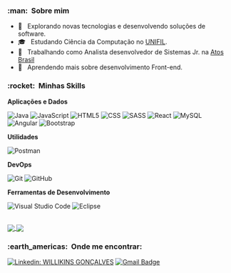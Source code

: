 

<h3> :man: &nbsp;Sobre mim </h3>

- 🤔 &nbsp; Explorando novas tecnologias e desenvolvendo soluções de software.
- 🎓 &nbsp; Estudando Ciência da Computação no <a href="https://unifil.br/">UNIFIL</a>.
- 💼 &nbsp; Trabalhando como Analista desenvolvedor de Sistemas Jr. na <a href="https://atos.net/pt-br/brasil-atos">Atos Brasil</a>
- 🌱 &nbsp; Aprendendo mais sobre desenvolvimento Front-end.

<h3> :rocket: &nbsp;Minhas Skills </h3>

**Aplicações e Dados**

  ![Java](https://img.shields.io/badge/-Java-333333?style=flat&logo=Java&logoColor=007396)
  ![JavaScript](https://img.shields.io/badge/-JavaScript-333333?style=flat&logo=javascript)
  ![HTML5](https://img.shields.io/badge/-HTML5-333333?style=flat&logo=HTML5)
  ![CSS](https://img.shields.io/badge/-CSS-333333?style=flat&logo=CSS3&logoColor=1572B6)
  ![SASS](https://img.shields.io/badge/-SASS-333333?style=flat&logo=sass)
  ![React](https://img.shields.io/badge/-React-333333?style=flat&logo=react)
  ![MySQL](https://img.shields.io/badge/-MySQL-333333?style=flat&logo=mysql)
  ![Angular](https://img.shields.io/badge/-Angular-333333?style=flat&logo=angular)
  ![Bootstrap](https://img.shields.io/badge/-Bootstrap-333333?style=flat&logo=bootstrap)

**Utilidades**

  ![Postman](https://img.shields.io/badge/-Postman-333333?style=flat&logo=postman)

**DevOps**

  ![Git](https://img.shields.io/badge/-Git-333333?style=flat&logo=git)
  ![GitHub](https://img.shields.io/badge/-GitHub-333333?style=flat&logo=github)

**Ferramentas de Desenvolvimento**

  ![Visual Studio Code](https://img.shields.io/badge/-Visual%20Studio%20Code-333333?style=flat&logo=visual-studio-code&logoColor=007ACC)
  ![Eclipse](https://img.shields.io/badge/-Eclipse-333333?style=flat&logo=eclipse-ide&logoColor=2C2255)


<br/>

<a href="https://github.com/WillikinsM">
  <img align="center" src="https://github-readme-stats.vercel.app/api?username=WillikinsM&theme=dracula&show_icons=true" />
</a>

<a href="https://github.com/WillikinsM">
  <img align="center" src="https://github-readme-stats.vercel.app/api/top-langs/?username=WillikinsM&theme=dracula&hide_langs_below=1" />
</a>

<br/>

<h3> :earth_americas: &nbsp;Onde me encontrar: </h3> 

[![Linkedin: WILLIKINS GONÇALVES ](https://img.shields.io/badge/-Linkedin-blue?style=flat-square&logo=Linkedin&logoColor=white&link=https://www.linkedin.com/in/willikins-goncalves/)](https://www.linkedin.com/in/willikins-goncalves/)
[![Gmail Badge](https://img.shields.io/badge/-willikisn98@gmail.com-006bed?style=flat-square&logo=Gmail&logoColor=white&link=mailto:willikins98@gmail.com)](mailto:willikins98@gmail.com)
